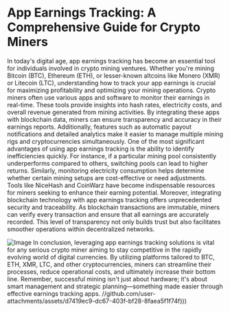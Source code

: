 # App Earnings Tracking: A Comprehensive Guide for Crypto Miners
In today's digital age, app earnings tracking has become an essential tool for individuals involved in crypto mining ventures. Whether you're mining Bitcoin (BTC), Ethereum (ETH), or lesser-known altcoins like Monero (XMR) or Litecoin (LTC), understanding how to track your app earnings is crucial for maximizing profitability and optimizing your mining operations.
Crypto miners often use various apps and software to monitor their earnings in real-time. These tools provide insights into hash rates, electricity costs, and overall revenue generated from mining activities. By integrating these apps with blockchain data, miners can ensure transparency and accuracy in their earnings reports. Additionally, features such as automatic payout notifications and detailed analytics make it easier to manage multiple mining rigs and cryptocurrencies simultaneously.
One of the most significant advantages of using app earnings tracking is the ability to identify inefficiencies quickly. For instance, if a particular mining pool consistently underperforms compared to others, switching pools can lead to higher returns. Similarly, monitoring electricity consumption helps determine whether certain mining setups are cost-effective or need adjustments. Tools like NiceHash and CoinWarz have become indispensable resources for miners seeking to enhance their earning potential.
Moreover, integrating blockchain technology with app earnings tracking offers unprecedented security and traceability. As blockchain transactions are immutable, miners can verify every transaction and ensure that all earnings are accurately recorded. This level of transparency not only builds trust but also facilitates smoother operations within decentralized networks.

![Image](https://github.com/user-attachments/assets/d7419ec9-dc67-403f-bf28-8faea5f1f74f)
In conclusion, leveraging app earnings tracking solutions is vital for any serious crypto miner aiming to stay competitive in the rapidly evolving world of digital currencies. By utilizing platforms tailored to BTC, ETH, XMR, LTC, and other cryptocurrencies, miners can streamline their processes, reduce operational costs, and ultimately increase their bottom line. Remember, successful mining isn't just about hardware; it's about smart management and strategic planning—something made easier through effective earnings tracking apps. 
 //github.com/user-attachments/assets/d7419ec9-dc67-403f-bf28-8faea5f1f74f)))
